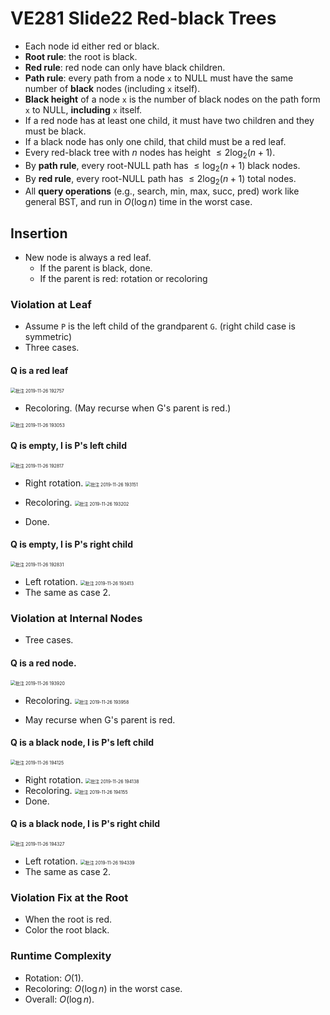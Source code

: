 # VE281 Slide22 Red-black Trees

* Each node id either red or black.
* **Root rule**: the root is black.
* **Red rule**: red node can only have black children.
* **Path rule**: every path from a node  `x` to NULL must have the same number of **black** nodes (including `x` itself).
* **Black height** of a node `x` is the number of black nodes on the path form `x` to NULL, **including** `x` itself.
* If a red node has at least one child, it must have two children and they must be black.
* If a black node has only one child, that child must be a red leaf.
* Every red-black tree with $n$ nodes has height $\leq 2 \log_2(n+1)$.
* By **path rule**, every root-NULL path has $\leq \log_2(n+1)$ black nodes.
* By **red rule**, every root-NULL path has $\leq 2\log_2(n+1)$ total nodes.
* All **query operations** (e.g., search, min, max, succ, pred) work like general BST, and run in $O(\log n)$ time in the worst case.

## Insertion

* New node is always a red leaf.
  * If the parent is black, done.
  * If the parent is red: rotation or recoloring

### Violation at Leaf

* Assume `P` is the left child of the grandparent `G`. (right child case is symmetric)
* Three cases.

#### Q is a red leaf

<img src="C:\Users\AAAA\Downloads\Typora Notes\VE281\Slide\VE281 Slide22 Red-black Trees.assets\批注 2019-11-26 192757.png" alt="批注 2019-11-26 192757" style="zoom:50%;" />

* Recoloring. (May recurse when G's parent is red.)

<img src="C:\Users\AAAA\Downloads\Typora Notes\VE281\Slide\VE281 Slide22 Red-black Trees.assets\批注 2019-11-26 193053.png" alt="批注 2019-11-26 193053" style="zoom:50%;" />

#### Q is empty, I is P's left child

<img src="C:\Users\AAAA\Downloads\Typora Notes\VE281\Slide\VE281 Slide22 Red-black Trees.assets\批注 2019-11-26 192817.png" alt="批注 2019-11-26 192817" style="zoom:50%;" />

* Right rotation.
  <img src="C:\Users\AAAA\Downloads\Typora Notes\VE281\Slide\VE281 Slide22 Red-black Trees.assets\批注 2019-11-26 193151.png" alt="批注 2019-11-26 193151" style="zoom:50%;" />

* Recoloring.
  <img src="C:\Users\AAAA\Downloads\Typora Notes\VE281\Slide\VE281 Slide22 Red-black Trees.assets\批注 2019-11-26 193202.png" alt="批注 2019-11-26 193202" style="zoom:50%;" />
* Done.

#### Q is empty, I is P's right child

<img src="C:\Users\AAAA\Downloads\Typora Notes\VE281\Slide\VE281 Slide22 Red-black Trees.assets\批注 2019-11-26 192831.png" alt="批注 2019-11-26 192831" style="zoom:50%;" />

* Left rotation.
  <img src="C:\Users\AAAA\Downloads\Typora Notes\VE281\Slide\VE281 Slide22 Red-black Trees.assets\批注 2019-11-26 193413.png" alt="批注 2019-11-26 193413" style="zoom:50%;" />
* The same as case 2.

### Violation at Internal Nodes

* Tree cases.

#### Q is a red node.

<img src="C:\Users\AAAA\Downloads\Typora Notes\VE281\Slide\VE281 Slide22 Red-black Trees.assets\批注 2019-11-26 193920.png" alt="批注 2019-11-26 193920" style="zoom:50%;" />

* Recoloring.
  <img src="C:\Users\AAAA\Downloads\Typora Notes\VE281\Slide\VE281 Slide22 Red-black Trees.assets\批注 2019-11-26 193958.png" alt="批注 2019-11-26 193958" style="zoom:50%;" />

* May recurse when G's parent is red.

#### Q is a black node, I is P's left child



<img src="C:\Users\AAAA\Downloads\Typora Notes\VE281\Slide\VE281 Slide22 Red-black Trees.assets\批注 2019-11-26 194125.png" alt="批注 2019-11-26 194125" style="zoom:50%;" />

* Right rotation.
  <img src="C:\Users\AAAA\Downloads\Typora Notes\VE281\Slide\VE281 Slide22 Red-black Trees.assets\批注 2019-11-26 194138.png" alt="批注 2019-11-26 194138" style="zoom:50%;" />
* Recoloring.
  <img src="C:\Users\AAAA\Downloads\Typora Notes\VE281\Slide\VE281 Slide22 Red-black Trees.assets\批注 2019-11-26 194155.png" alt="批注 2019-11-26 194155" style="zoom:50%;" />
* Done.

#### Q is a black node, I is P's right child

<img src="C:\Users\AAAA\Downloads\Typora Notes\VE281\Slide\VE281 Slide22 Red-black Trees.assets\批注 2019-11-26 194327.png" alt="批注 2019-11-26 194327" style="zoom:50%;" />

* Left rotation.
  <img src="C:\Users\AAAA\Downloads\Typora Notes\VE281\Slide\VE281 Slide22 Red-black Trees.assets\批注 2019-11-26 194339.png" alt="批注 2019-11-26 194339" style="zoom:50%;" />
* The same as case 2.

### Violation Fix at the Root

* When the root is red.
* Color the root black.

### Runtime Complexity

* Rotation: $O(1)$.
* Recoloring: $O(\log n)$ in the worst case.
* Overall: $O(\log n)$.